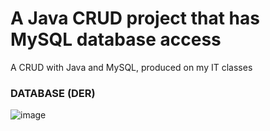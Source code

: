 # A Java CRUD project that has MySQL database access
A CRUD with Java and MySQL, produced on my IT classes

### DATABASE (DER)

![image](https://user-images.githubusercontent.com/64663894/127210096-f4c1c0bd-c745-4c96-a98d-a3ad4ba4378c.png)

